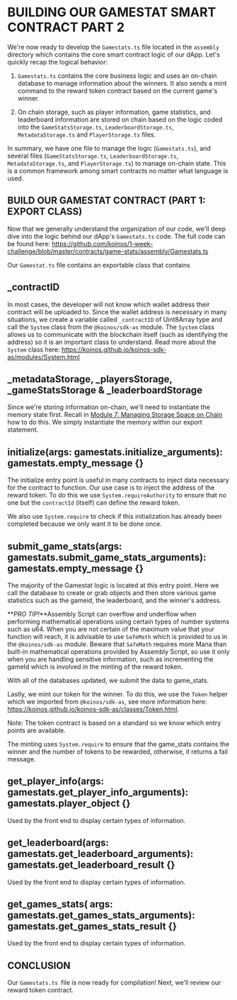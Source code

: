 # BUILDING OUR GAMESTAT SMART CONTRACT PART 2

We're now ready to develop the `Gamestats.ts` file located in the `assembly` directory which contains the core smart contract logic of our dApp. Let's quickly recap the logical behavior:

1.  `Gamestats.ts` contains the core business logic and uses an on-chain database to manage information about the winners. It also sends a mint command to the reward token contract based on the current game's winner.

2.  On chain storage, such as player information, game statistics, and leaderboard information are stored on chain based on the logic coded into the `GameStatsStorage.ts`, `LeaderboardStorage.ts`, `MetadataStorage.ts` and `PlayerStorage.ts` files.

In summary, we have one file to manage the logic (`Gamestats.ts`), and several files (`GameStatsStorage.ts`, `LeaderboardStorage.ts`, `MetadataStorage.ts`, and `PlayerStorage.ts`) to manage on-chain state. This is a common framework among smart contracts no matter what language is used.

## BUILD OUR GAMESTAT CONTRACT (PART 1: EXPORT CLASS)

Now that we generally understand the organization of our code, we'll deep dive into the logic behind our dApp's `Gamestats.ts` code. The full code can be found here: https://github.com/koinos/1-week-challenge/blob/master/contracts/game-stats/assembly/Gamestats.ts

Our `Gamestat.ts` file contains an exportable class that contains

## \_contractID

In most cases, the developer will not know which wallet address their contract will be uploaded to. Since the wallet address is necessary in many situations, we create a variable called `_contractID` of Uint8Array type and call the `System` class from the `@koinos/sdk-as` module. The `System` class allows us to communicate with the blockchain itself (such as identifying the address) so it is an important class to understand. Read more about the `System` class here: https://koinos.github.io/koinos-sdk-as/modules/System.html

## \_metadataStorage, \_playersStorage, \_gameStatsStorage & \_leaderboardStorage

Since we're storing information on-chain, we'll need to instantiate the memory state first. Recall in [Module 7: Managing Storage Space on Chain](../modules/M7/1_introduction) how to do this. We simply instantiate the memory within our export statement.

## initialize(args: gamestats.initialize_arguments): gamestats.empty_message {}

The initialize entry point is useful in many contracts to inject data necessary for the contract to function. Our use case is to inject the address of the reward token. To do this we use `System.requireAuthority` to ensure that no one but the `contractId` (itself) can define the reward token.

We also use `System.require` to check if this initialization has already been completed because we only want it to be done once.

## submit_game_stats(args: gamestats.submit_game_stats_arguments): gamestats.empty_message {}

The majority of the Gamestat logic is located at this entry point. Here we call the database to create or grab objects and then store various game statistics such as the gameid, the leaderboard, and the winner's address.

**_PRO TIP!_**Assembly Script can overflow and underflow when performing mathematical operations using certain types of number systems such as u64. When you are not certain of the maximum value that your function will reach, it is advisable to use `SafeMath` which is provided to us in the `@koinos/sdk-as` module. Beware that `SafeMath` requires more Mana than built-in mathematical operations provided by Assembly Script, so use it only when you are handling sensitive information, such as incrementing the gameId which is involved in the minting of the reward token.

With all of the databases updated, we submit the data to game_stats.

Lastly, we mint our token for the winner. To do this, we use the `Token` helper which we imported from `@koinos/sdk-as`, see more information here: https://koinos.github.io/koinos-sdk-as/classes/Token.html.

Note: The token contract is based on a standard so we know which entry points are available.

The minting uses `System.require` to ensure that the game_stats contains the winner and the number of tokens to be rewarded, otherwise, it returns a fail message.

## get_player_info(args: gamestats.get_player_info_arguments): gamestats.player_object {}

Used by the front end to display certain types of information.

## get_leaderboard(args: gamestats.get_leaderboard_arguments): gamestats.get_leaderboard_result {}

Used by the front end to display certain types of information.

## get_games_stats( args: gamestats.get_games_stats_arguments): gamestats.get_games_stats_result {}

Used by the front end to display certain types of information.

## CONCLUSION

Our `Gamestats.ts `file is now ready for compilation! Next, we'll review our reward token contract.
